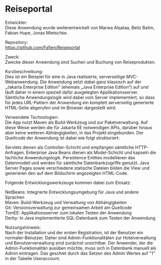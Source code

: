 # Reiseportal

Entwickler:<br>
Diese Anwendung wurde weiterentwickelt von Marwa Alqataa, Beliz Balim, Fabian Hupe, Jonas Mietschke.

Repository:<br>
https://github.com/Fafien/Reiseportal 

Zweck:<br>
Zwecke dieser Anwendung sind Suchen und Buchung von Reiseprodukten.

Kurzbeschreibung:<br>
Dies ist ein Beispiel für eine in Java realisierte, serverseitige MVC-Webanwendung. Die Anwendung setzt dabei ganz klassisch auf der „Jakarta Enterprise Edition” (ehemals „Java Enterprise Edition“) auf und läuft daher in einem speziell dafür ausgelegten Applikationsserver. Sämtliche Anwendungslogik wird dabei vom Server implementiert, so dass für jedes URL-Pattern der Anwendung ein komplett serverseitig generierte HTML-Seite abgerufen und im Browser dargestellt wird.

Verwendete Technologien:<br>
Die App nutzt Maven als Build-Werkzeug und zur Paketverwaltung. Auf diese Weise werden die für Jakarta EE notwendigen APIs, darüber hinaus aber keine weiteren Abhängigkeiten, in das Projekt eingebunden. Der Quellcode der Anwendung ist dabei wie folgt strukturiert:

Servlets dienen als Controller-Schicht und empfangen sämtliche HTTP-Anfragen.
Enterprise Java Beans dienen als Model-Schicht und kapseln die fachliche Anwendungslogik.
Persistence Entities modellieren das Datenmodell und werden für sämtliche Datenbankzugriffe genutzt.
Java Server Pages sowie verschiedene statische Dateien bilden die View und generieren den auf dem Bildschirm angezeigten HTML-Code.

Folgende Entwicklungswerkzeuge kommen dabei zum Einsatz:

NetBeans: Integrierte Entwicklungsumgebung für Java und andere Sprachen<br>
Maven:    Build-Werkzeug und Verwaltung von Abhängigkeiten<br>
Git:      Versionsverwaltung zur gemeinsamen Arbeit am Quellcode<br>
TomEE:    Applikationsserver zum lokalen Testen der Anwendung<br>
Derby:    In Java implementierte SQL-Datenbank zum Testen der Anwendung<br>

Nutzungshinweis:<br>
Nach der Installation und der ersten Registration, ist der Benutzer ein normaler-Benutzer. Daher sind Admin-Funktionalitäten zur Hotelverwaltung und Benutzerverwaltung sind zunächst unsichtbar. Der Anwender, der die Admin-Funktionalitän ausüben möchte, muss sich in Datenbank manuell als Admin eintragen. Das geschiet durch das Setzen des Admin Wertes auf "1" in der Tabelle Useraccount.
